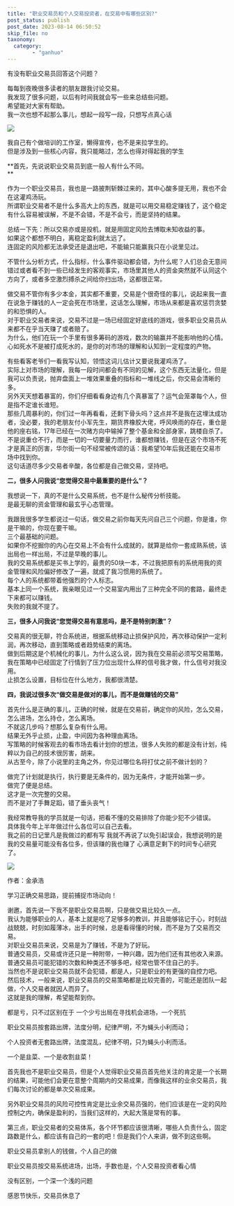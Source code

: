 ```yaml
---
title: "职业交易员和个人交易投资者，在交易中有哪些区别?"
post_status: publish
post_date: 2023-08-14 06:50:52
skip_file: no
taxonomy:
  category:
        - "ganhuo"
---
```


有没有职业交易员回答这个问题？

每每到夜晚很多读者的朋友跟我讨论交易。  
我发现了很多问题，以后有时间我就会写一些来总结些问题。  
希望能对大家有帮助。  
我一次也想不起那么事儿，想起一段写一段，只想写点真心话

![](https://cdn.fendou.la/funstoutiao/2020/11/043904385.jpg)

我自己有个做培训的工作室，懒得宣传，也不是来拉学生的。  
但是涉及到一些核心内容，我只能略过，怎么也得对得起我的学生

**首先，先说说职业交易员到底一般人有什么不同。  
**

作为一个职业交易员，我也是一路披荆斩棘过来的，其中心酸多提无用，我也不会在这灌鸡汤玩。  
所谓职业交易者不是什么多高大上的东西，就是可以用交易稳定赚钱了，这个稳定有什么容易被误解，不是不会错，不是不会亏，而是坚持的结果。

总结一下先：所以交易亦或是投机，就是用固定风险去博取未知收益的事。  
如果这个都想不明白，离稳定盈利就太远了。  
连固定的风险都无法承受还是退出吧，不能输只能赢我只在小说里见过。

不管什么分析方式，什么指标，什么事件驱动都会错，为什么呢？人们总会无意间错过或者看不到一些已经发生的客观事实，市场里其他人的资金突然就不认同这个方向了，或者多空激烈搏杀之间给你扫出场，这都很正常。

做交易不管你有多少本金，其实都不重要，交易是个很奇怪的事儿，说起来我一直在说急于赚钱的人一定会死在市场里，这话怎么理解，市场从来都是喜欢惩罚贪婪的和恐惧的人。  
对于职业交易者来说，交易不过是一场已经固定好底线的游戏，很多职业交易员从来都不在乎当天赚了或者赔了。  
为什么，他们在玩一个手里有很多筹码的游戏，数次的输赢并不能影响他的心情。  
心如死水不是被打成死水的，是你的对市场的理解和认知到一定程度的产物。

有些看客老爷们一看我写认知，领悟这词儿估计又要说我灌鸡汤了。  
实际上对市场的理解，我每一段时间都会有不同的见解，这个东西无法量化，但是我可以负责说，抛弃盘面上一堆效果重叠的指标和一堆线之后，你交易会清晰的多。  
另外天天想着暴富的，你们仔细看看身边有几个真暴富了？运气会笼罩每个人，但是指不定谁长谁短。  
那些几周暴利的，你们过一年再看看，还剩下骨头吗？这点并不是我在这埋汰成功者，没必要，我的老朋友付小军先生，期货界橡胶大佬，呼风唤雨的存在，重仓是他的座右铭，17年已经在一次赌方向中输掉了整个基金和全部身家，跳楼自杀了。  
不是说重仓不行，而是一切的一切要量力而行，谁都想赚钱，但是在这个市场不死才是真正的厉害，华尔街一句不经常被传颂的话：我希望10年后我还能在交易市场中找到你。  
这句话道尽多少交易者辛酸，各位都是自己做交易，坚持吧。

**二，很多人问我说“您觉得交易中最重要的是什么”？**

我想说一下，真的不是什么交易系统，也不是什么秘传分析技能。  
是最无聊的资金管理和最玄乎心态管理。

我跟我很多学生都说过一句话，做交易之前你每天先问自己三个问题，你是谁，你是干嘛的，你现在要干嘛。  
三个最基础的问题。  
如果你不挖掘你的内心在交易上不会有什么成就的，就算是给你一套成熟系统，该出局也一样出局，不过是早晚的事儿。  
我的交易系统都是买书上学的，最贵的50块一本，不过我把原有的系统用我的资金管理和风险偏好修改了一遍，就成了我习惯用的系统了。  
每个人的系统都带着他强烈的个人标志。  
基本上同一个系统，我亲眼见过一个交易室内用出了三种完全不同的套路，最终走下来都可以赚钱。  
失败的我就不提了。

**三，很多人问我说“您觉得交易有意思吗，是不是特别刺激”？**

交易真的很无聊，符合系统进，根据系统移动止损保护风险，再次移动保护一定利润，再次移动，直到策略或者趋势结束的离场。  
做到后期这是个机械化的事儿，为什么这么说，因为我在交易前必须写交易策略，我在策略中已经固定了行情到了压力位出现什么样的信号我才做，什么信号对我没用。  
止损怎么设置，目标位在什么地方，我都很清楚。

**四，我说过很多次“做交易是做对的事儿，而不是做赚钱的交易”**

首先什么是正确的事儿，正确的时候，就是在交易前，确定你的风险，怎么交易，怎么进场，怎么持仓，怎么离场。  
不就这几步吗？想那么复杂有什么用。  
结果无外乎止损，止盈，中间因为各种理由离场。  
写策略的时候客观去的看市场去看计划你的想法，很多人失败的都是没有计划，纯粹以为自己的技术很厉害，胡来。  
从古至今，除了小说里的主角之外，你见过哪位名将打仗之前不做计划的？

做完了计划就是执行，执行要是无条件的，因为无条件，才能开始第一步。  
做完了便是总结。  
这才是一次完整的交易。  
而不是对了手舞足蹈，错了垂头丧气！

我经常教导我的学员就是一句话，把看不懂的交易排除了你能少犯不少错误。  
具体我今年上半年做过什么各位可以自己去看。  
我之前的日记里凡是我做过的都有写 我就不再说了以免引起误会，我想说明的是我的交易量可能没有各位多，但该赚的我也赚了 心满意足剩下的时间专心研究了。

![](https://cdn.fendou.la/funstoutiao/2020/11/043934947.jpg)

作者：金承浩

学习正确交易思路，提前捕捉市场动向！

谢邀，首先说一下我不是职业交易员啊，只是做交易比较久一点。  
我认为能够职业的人，基本上就是吃了足够多的教训，并且能够铭记于心，时刻战战兢兢，时刻如履薄冰，出手的时候，总是看得懂的时候，而不是为了交易而交易。  
对职业交易员来说，交易是为了赚钱，不是为了好玩。  
普通交易员，交易或许还只是一种附带，一种兴趣，因为他们还有其他收入来源。  
普通交易员可能犯错的次数和种类还不够多吧，经常也管不住自己的手。  
当然也不是说职业交易员就不会犯错，都是人，只是职业的有更强的自控力吧。  
然后技术，一般来说，职业交易员的交易策略都是比较完善的，可能还是团队一起做，个人交易者就因人而异了。  
这就是我的理解，希望能帮到你。

都是亏，只不过区别在于 一个少亏出局在寻找机会进场，一个死抗

职业交易员按套路出牌，法度分明，纪律严明，不为蝇头小利而动；

个人投资者无套路出牌，法度混乱，纪律不明，只为蝇头小利而活。

一个是韭菜、一个是收割韭菜！

首先我也不是职业交易员，但是个人觉得职业交易员首先他关注的肯定是一个长期的结果，可能他们会更在意整个周期内的交易成果，而像我这样的业余交易员，我们每次讨论的都是单次交易成果。

另外职业交易员的风险可控性肯定是比业余交易员强的，他们应该是在一定的风险控制之内，确保是盈利的，当我们这样的，大起大落是常有的事。

第三点，职业交易者的交易体系，各个环节都应该很清晰，哪些人负责什么，固定路数是什么，都应该有自己的一套的吧！但是我们个人来讲，做不到这些啊。

职业交易员拿别人的钱做，个人自己的做

职业交易员按交易系统进场，出场，手数也是，个人交易投资者看心情

没有区别，一个深一个浅的问题

感恩节快乐，交易员休息了
